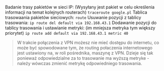 Badanie trasy pakietów w sieci IP:
(Wysyłany jest pakiet w celu określenia informacji na temat kolejnych routerach)
`traceroute google.pl`
Tablica trasowaania pakietów sieciowych:
`route`
Usuwanie pozycji z tablicy trasowania:
`ip route del default via 192.168.43.1`
Dodawanie pozycji do tablicy trasowania i ustawianie metryki: 
(im mniejsza metryka tym większy priorytet)
`ip route add default via 192.168.43.1 metric 40`
> W trakcie połączenia z VPN możesz nie mieć dostępu do internetu, co może być spowodowane tym, że routing połaczenia internetowego jest ustawiony na, w roli pośrednika, maszynę z VPN. Dzieje się tak ponieważ odpowiedzialne za to trasowanie ma wyższą metryke - należy wówczas zmienić metrykę odpowiedniego trasowania.

